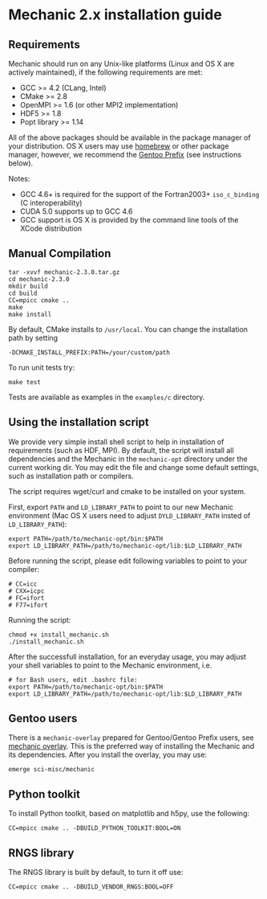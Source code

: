 Mechanic 2.x installation guide
===============================

Requirements
------------

Mechanic should run on any Unix-like platforms (Linux and OS X are actively
maintained), if the following requirements are met:

- GCC >= 4.2 (CLang, Intel)
- CMake >= 2.8
- OpenMPI >= 1.6 (or other MPI2 implementation)
- HDF5 >= 1.8
- Popt library >= 1.14

All of the above packages should be available in the package manager of your distribution.
OS X users may use [homebrew](http://mxcl.github.com/homebrew/) or other package manager,
however, we recommend the [Gentoo Prefix](http://www.gentoo.org/proj/en/gentoo-alt/prefix/)
(see instructions below).

Notes:
- GCC 4.6+ is required for the support of the Fortran2003+ `iso_c_binding` (C
interoperability)
- CUDA 5.0 supports up to GCC 4.6
- GCC support is OS X is provided by the command line tools of the XCode distribution

Manual Compilation
------------------

    tar -xvvf mechanic-2.3.0.tar.gz
    cd mechanic-2.3.0
    mkdir build
    cd build
    CC=mpicc cmake ..
    make
    make install

By default, CMake installs to `/usr/local`. You can change the installation path by setting
    
    -DCMAKE_INSTALL_PREFIX:PATH=/your/custom/path

To run unit tests try:

    make test

Tests are available as examples in the `examples/c` directory.

Using the installation script
-----------------------------

We provide very simple install shell script to help in installation of requirements (such as
HDF, MPI). By default, the script will install all dependencies and the
Mechanic in the `mechanic-opt` directory under the current working dir. You may edit the
file and change some default settings, such as installation path or compilers.

The script requires wget/curl and cmake to be installed on your system.

First, export `PATH` and `LD_LIBRARY_PATH` to point to our new Mechanic environment
(Mac OS X users need to adjust `DYLD_LIBRARY_PATH` insted of `LD_LIBRARY_PATH`):

    export PATH=/path/to/mechanic-opt/bin:$PATH
    export LD_LIBRARY_PATH=/path/to/mechanic-opt/lib:$LD_LIBRARY_PATH

Before running the script, please edit following variables to point to your compiler:

    # CC=icc
    # CXX=icpc
    # FC=ifort
    # F77=ifort

Running the script:

    chmod +x install_mechanic.sh
    ./install_mechanic.sh

After the successfull installation, for an everyday usage, you may adjust your shell
variables to point to the Mechanic environment, i.e.

    # for Bash users, edit .bashrc file:
    export PATH=/path/to/mechanic-opt/bin:$PATH
    export LD_LIBRARY_PATH=/path/to/mechanic-opt/lib:$LD_LIBRARY_PATH


Gentoo users
------------

There is a `mechanic-overlay` prepared for Gentoo/Gentoo Prefix users, see
[mechanic overlay](http://github.com/mslonina/mechanic-overlay).
This is the preferred way of installing the Mechanic and its dependencies.
After you install the overlay, you may use:

    emerge sci-misc/mechanic

Python toolkit
--------------

To install Python toolkit, based on matplotlib and h5py, use the following:

    CC=mpicc cmake .. -DBUILD_PYTHON_TOOLKIT:BOOL=ON


RNGS library
------------

The RNGS library is built by default, to turn it off use:

    CC=mpicc cmake .. -DBUILD_VENDOR_RNGS:BOOL=OFF


